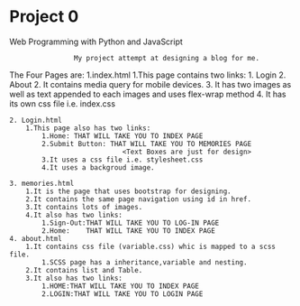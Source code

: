 # Project 0

Web Programming with Python and JavaScript

                    My project attempt at designing a blog for me.


The Four Pages are:
    1.index.html
        1.This page contains two links:
            1. Login
            2. About
        2. It contains media query for mobile devices.
        3. It has two images as well as text appended to each     images and uses flex-wrap method
        4. It has its own css file i.e. index.css
    
    2. Login.html
        1.This page also has two links:
            1.Home: THAT WILL TAKE YOU TO INDEX PAGE
            2.Submit Button: THAT WILL TAKE YOU TO MEMORIES PAGE
                                <Text Boxes are just for design>
            3.It uses a css file i.e. stylesheet.css
            4.It uses a backgroud image.
    
    3. memories.html
        1.It is the page that uses bootstrap for designing.
        2.It contains the same page navigation using id in href.
        3.It contains lots of images.
        4.It also has two links:
            1.Sign-Out:THAT WILL TAKE YOU TO LOG-IN PAGE
            2.Home:    THAT WILL TAKE YOU TO INDEX PAGE
    4. about.html
        1.It contains css file (variable.css) whic is mapped to a scss file.
            1.SCSS page has a inheritance,variable and nesting.
        2.It contains list and Table.
        3.It also has two links:
            1.HOME:THAT WILL TAKE YOU TO INDEX PAGE
            2.LOGIN:THAT WILL TAKE YOU TO LOGIN PAGE
